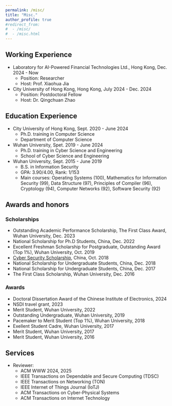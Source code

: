 ```yaml
---
permalink: /misc/
title: "Misc."
author_profile: true
#redirect_from:
#  - /misc/
#  - /misc.html
---
```

## Working Experience
- Laboratory for AI-Powered Financial Technologies Ltd., Hong Kong, Dec. 2024 - Now
  - Position: Researcher
  - Host: Prof. Xiaohua Jia
- City University of Hong Kong, Hong Kong, July 2024 - Dec. 2024
  - Position: Postdoctoral Fellow
  - Host: Dr. Qingchuan Zhao

## Education Experience
- City University of Hong Kong, Sept. 2020 - June 2024
  - Ph.D. training in Computer Science
  - Department of Computer Science
- Wuhan University, Spet. 2019 - June 2024
  - Ph.D. training in Cyber Science and Engineering
  - School of Cyber Science and Engineering
- Wuhan University, Sept. 2015 - June 2019
  - B.S. in Information Security
  - GPA: 3.90/4.00, Rank: 1/153
  - Main courses: Operating Systems (100), Mathematics for Information Security (99), Data Structure (97), Principles of Compiler (96), Cryptology (94), Computer Networks (92), Software Security (92)

## Awards and honors
### Scholarships
* Outstanding Academic Performance Scholarship, The First Class Award, Wuhan University, Dec. 2023
* National Scholarship for Ph.D Students, China, Dec. 2022
* Excellent Freshman Scholarship for Postgraduate, Outstanding Award (Top 1%), Wuhan University, Oct. 2019
* [Cyber Security Scholarship](http://www.cidf.net/2018-08/23/c_1123316483.htm), China, Oct. 2018
* National Scholarship for Undergraduate Students, China, Dec. 2018
* National Scholarship for Undergraduate Students, China, Dec. 2017
* The First Class Scholarship, Wuhan University, Dec. 2016


### Awards
* Doctoral Dissertation Award of the Chinese Institute of Electronics, 2024
* NSDI travel grant, 2023
* Merit Student, Wuhan University, 2022
* Outstanding Undergraduate, Wuhan University, 2019
* Pacemaker to Merit Student (Top 1%), Wuhan University, 2018
* Exellent Student Cadre, Wuhan University, 2017
* Merit Student, Wuhan University, 2017
* Merit Student, Wuhan University, 2016


## Services
- Reviewer:
  - ACM WWW 2024, 2025
  - IEEE Transactions on Dependable and Secure Computing (TDSC)
  - IEEE Transactions on Networking (TON)
  - IEEE Internet of Things Journal (IoTJ)
  - ACM Transactions on Cyber-Physical Systems
  - ACM Transactions on Internet Technology

